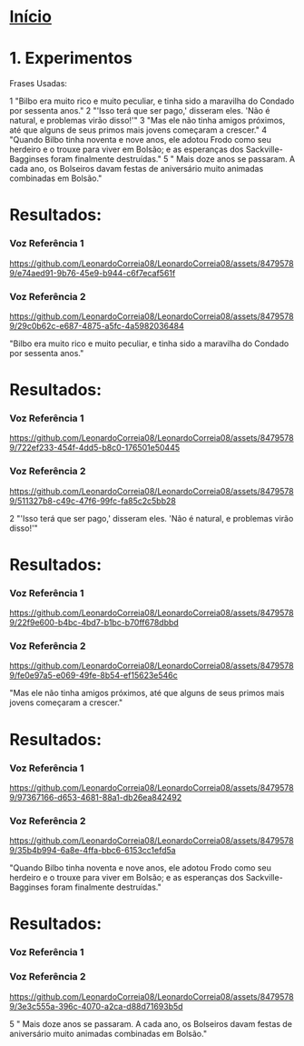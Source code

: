 

# [Início](https://github.com/CPqD/resid2023-fala-4/tree/main)




# 1. Experimentos

Frases Usadas:

1 "Bilbo era muito rico e muito peculiar, e tinha sido a maravilha do Condado por sessenta anos."
2 "'Isso terá que ser pago,' disseram eles. 'Não é natural, e problemas virão disso!'"
3 "Mas ele não tinha amigos próximos, até que alguns de seus primos mais jovens começaram a crescer."
4 "Quando Bilbo tinha noventa e nove anos, ele adotou Frodo como seu herdeiro e o trouxe para viver em Bolsão; e as esperanças dos Sackville-Bagginses foram finalmente destruídas."
5 " Mais doze anos se passaram. A cada ano, os Bolseiros davam festas de aniversário muito animadas combinadas em Bolsão."


# Resultados:

### Voz Referência 1 




https://github.com/LeonardoCorreia08/LeonardoCorreia08/assets/84795789/e74aed91-9b76-45e9-b944-c6f7ecaf561f




### Voz Referência 2




https://github.com/LeonardoCorreia08/LeonardoCorreia08/assets/84795789/29c0b62c-e687-4875-a5fc-4a5982036484



"Bilbo era muito rico e muito peculiar, e tinha sido a maravilha do Condado por sessenta anos."


# Resultados:

### Voz Referência 1 



https://github.com/LeonardoCorreia08/LeonardoCorreia08/assets/84795789/722ef233-454f-4dd5-b8c0-176501e50445



### Voz Referência 2 



https://github.com/LeonardoCorreia08/LeonardoCorreia08/assets/84795789/511327b8-c49c-47f6-99fc-fa85c2c5bb28


2 "'Isso terá que ser pago,' disseram eles. 'Não é natural, e problemas virão disso!'"


# Resultados:

### Voz Referência 1 



https://github.com/LeonardoCorreia08/LeonardoCorreia08/assets/84795789/22f9e600-b4bc-4bd7-b1bc-b70ff678dbbd



### Voz Referência 2 



https://github.com/LeonardoCorreia08/LeonardoCorreia08/assets/84795789/fe0e97a5-e069-49fe-8b54-ef15623e546c


"Mas ele não tinha amigos próximos, até que alguns de seus primos mais jovens começaram a crescer."


# Resultados:

### Voz Referência 1 



https://github.com/LeonardoCorreia08/LeonardoCorreia08/assets/84795789/97367166-d653-4681-88a1-db26ea842492



### Voz Referência 2 



https://github.com/LeonardoCorreia08/LeonardoCorreia08/assets/84795789/35b4b994-6a8e-4ffa-bbc6-6153cc1efd5a


"Quando Bilbo tinha noventa e nove anos, ele adotou Frodo como seu herdeiro e o trouxe para viver em Bolsão; e as esperanças dos Sackville-Bagginses foram finalmente destruídas."


# Resultados:
### Voz Referência 1 



### Voz Referência 2 


https://github.com/LeonardoCorreia08/LeonardoCorreia08/assets/84795789/3e3c555a-396c-4070-a2ca-d88d71693b5d


5 " Mais doze anos se passaram. A cada ano, os Bolseiros davam festas de aniversário muito animadas combinadas em Bolsão."
